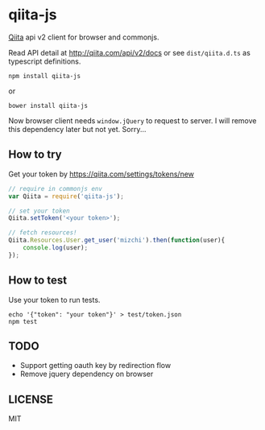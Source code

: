 # qiita-js

[Qiita](http://qiita.com/) api v2 client for browser and commonjs.

Read API detail at http://qiita.com/api/v2/docs or see `dist/qiita.d.ts` as typescript definitions.

```
npm install qiita-js
```

or

```
bower install qiita-js
```

Now browser client needs `window.jQuery` to request to server.
I will remove this dependency later but not yet. Sorry...

## How to try

Get your token by https://qiita.com/settings/tokens/new

```javascript
// require in commonjs env
var Qiita = require('qiita-js');

// set your token
Qiita.setToken('<your token>');

// fetch resources!
Qiita.Resources.User.get_user('mizchi').then(function(user){
	console.log(user);
});
```

## How to test

Use your token to run tests.

```
echo '{"token": "your token"}' > test/token.json
npm test
```

## TODO

- Support getting oauth key by redirection flow
- Remove jquery dependency on browser

## LICENSE

MIT
